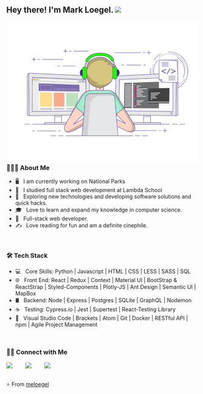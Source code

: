 <h2> Hey there! I'm Mark Loegel. <img src="https://github.com/souvikguria98/souvikguria98/blob/master/Hi.gif" width="25"></h2>
<img align="right" alt="GIF" src="https://raw.githubusercontent.com/devSouvik/devSouvik/master/gif3.gif" width="500"/>

<h3> 👨🏻‍💻 About Me </h3>

- 🖥  &nbsp; I am currently working on National Parks
- 🔭 &nbsp; I studied full stack web development at Lambda School
- 🤔 &nbsp; Exploring new technologies and developing software solutions and quick hacks.
- 🎓 &nbsp; Love to learn and expand my knowledge in computer science.
- 💼 &nbsp; Full-stack web developer.
- ✍️ &nbsp; Love reading for fun and am a definite cinephile.
<br>
<h3>🛠 Tech Stack</h3>

- 💻 &nbsp; Core Skills: Python | Javascript | HTML | CSS | LESS | SASS | SQL
- 🌐 &nbsp; Front End: React | Redux | Context | Material UI | BootStrap & ReactStrap | Styled-Components | Plotly-JS | Ant Design | Semantic UI | MapBox
- 🛢 &nbsp; Backend: Node | Express | Postgres | SQLite | GraphQL | Nodemon
- ☕ &nbsp; Testing: Cypress.io | Jest | Supertest | React-Testing Library
- 🔧 &nbsp;  Visual Studio Code | Brackets | Atom | Git | Docker | RESTful API | npm | Agile Project Management

<br>

<h3> 🤝🏻 Connect with Me </h3>

<p align="center">
&nbsp; <a href="https://www.linkedin.com/in/mark-loegel/" target="_blank" rel="noopener noreferrer"><img src="https://img.icons8.com/plasticine/100/000000/linkedin.png" width="50" align="left"/></a>
&nbsp; <a href="mailto:meloegel@gmail.com" target="_blank" rel="noopener noreferrer"><img src="https://img.icons8.com/plasticine/100/000000/gmail.png"  width="50" align="left" /></a>
&nbsp;<a href="markloegel.vercel.app" target="_blank" rel="noopener noreferrer"><img src="https://cdn1.iconfinder.com/data/icons/big-business/512/Briefcase-512.png"  width="50" align="left"></a>

<br>
<br>

⭐️ From [meloegel](https://github.com/meloegel)
